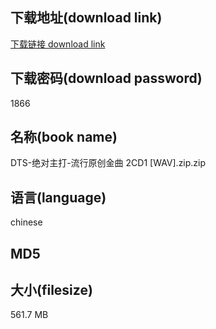 ## 下载地址(download link)
[下载链接 download link](https://tutu365.netlify.app/?s=DTS-%E7%BB%9D%E5%AF%B9%E4%B8%BB%E6%89%93-%E6%B5%81%E8%A1%8C%E5%8E%9F%E5%88%9B%E9%87%91%E6%9B%B2+2CD1+%5BWAV%5D.zip)

## 下载密码(download password)
1866

## 名称(book name)
DTS-绝对主打-流行原创金曲 2CD1 [WAV].zip.zip

## 语言(language)
chinese

## MD5


## 大小(filesize)
561.7 MB
